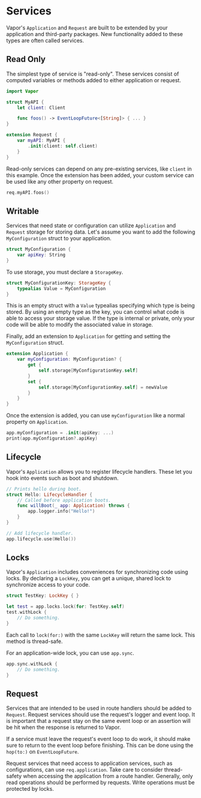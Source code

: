 # Services

Vapor's `Application` and `Request` are built to be extended by your application and third-party packages. New functionality added to these types are often called services. 

## Read Only

The simplest type of service is "read-only". These services consist of computed variables or methods added to either application or request. 

```swift
import Vapor

struct MyAPI {
    let client: Client

    func foos() -> EventLoopFuture<[String]> { ... }
}

extension Request {
    var myAPI: MyAPI {
        .init(client: self.client)
    }
}
```

Read-only services can depend on any pre-existing services, like `client` in this example. Once the extension has been added, your custom service can be used like any other property on request.

```swift
req.myAPI.foos()
```

## Writable

Services that need state or configuration can utilize `Application` and `Request` storage for storing data. Let's assume you want to add the following `MyConfiguration` struct to your application.

```swift
struct MyConfiguration {
    var apiKey: String
}
```

To use storage, you must declare a `StorageKey`. 

```swift
struct MyConfigurationKey: StorageKey {
    typealias Value = MyConfiguration
}
```

This is an empty struct with a `Value` typealias specifying which type is being stored. By using an empty type as the key, you can control what code is able to access your storage value. If the type is internal or private, only your code will be able to modify the associated value in storage.

Finally, add an extension to `Application` for getting and setting the `MyConfiguration` struct.

```swift
extension Application {
    var myConfiguration: MyConfiguration? {
        get {
            self.storage[MyConfigurationKey.self]
        }
        set {
            self.storage[MyConfigurationKey.self] = newValue
        }
    }
}
```

Once the extension is added, you can use `myConfiguration` like a normal property on `Application`.


```swift
app.myConfiguration = .init(apiKey: ...)
print(app.myConfiguration?.apiKey)
```

## Lifecycle

Vapor's `Application` allows you to register lifecycle handlers. These let you hook into events such as boot and shutdown.

```swift
// Prints hello during boot.
struct Hello: LifecycleHandler {
    // Called before application boots.
    func willBoot(_ app: Application) throws {
        app.logger.info("Hello!")
    }
}

// Add lifecycle handler.
app.lifecycle.use(Hello())
```

## Locks

Vapor's `Application` includes conveniences for synchronizing code using locks. By declaring a `LockKey`, you can get a unique, shared lock to synchronize access to your code. 

```swift
struct TestKey: LockKey { }

let test = app.locks.lock(for: TestKey.self)
test.withLock {
    // Do something.
}
```

Each call to `lock(for:)` with the same `LockKey` will return the same lock. This method is thread-safe.

For an application-wide lock, you can use `app.sync`. 

```swift
app.sync.withLock {
    // Do something.
}
```

## Request

Services that are intended to be used in route handlers should be added to `Request`. Request services should use the request's logger and event loop. It is important that a request stay on the same event loop or an assertion will be hit when the response is returned to Vapor. 

If a service must leave the request's event loop to do work, it should make sure to return to the event loop before finishing. This can be done using the `hop(to:)` on `EventLoopFuture`. 

Request services that need access to application services, such as configurations, can use `req.application`. Take care to consider thread-safety when accessing the application from a route handler. Generally, only read operations should be performed by requests. Write operations must be protected by locks. 